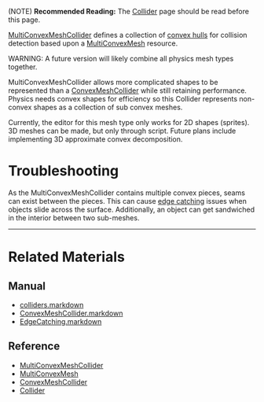 (NOTE) **Recommended Reading:** The [Collider](https://github.com/zeroengineteam/ZeroDocs/zero_editor_documentation/zeromanual/physics/colliders.markdown) page should be read before this page.

[MultiConvexMeshCollider](https://github.com/zeroengineteam/ZeroDocs/code_reference/class_reference/MultiConvexMeshCollider.markdown) defines a collection of [convex hulls](https://en.wikipedia.org/wiki/Convex_hull ) for collision detection based upon a [MultiConvexMesh](https://github.com/zeroengineteam/ZeroDocs/code_reference/class_reference/MultiConvexMesh.markdown) resource.

WARNING: A future version will likely combine all physics mesh types together.

MultiConvexMeshCollider allows more complicated shapes to be represented than a [ConvexMeshCollider](https://github.com/zeroengineteam/ZeroDocs/zero_editor_documentation/zeromanual/physics/colliders/ConvexMeshCollider.markdown) while still retaining performance. Physics needs convex shapes for efficiency so this Collider represents non-convex shapes as a collection of sub convex meshes.

Currently, the editor for this mesh type only works for 2D shapes (sprites). 3D meshes can be made, but only through script. Future plans include implementing 3D approximate convex decomposition.

 #  Troubleshooting
As the MultiConvexMeshCollider contains multiple convex pieces, seams can exist between the pieces. This can cause [edge catching](https://github.com/zeroengineteam/ZeroDocs/zero_editor_documentation/zeromanual/physics/colliders/PhysicsTroubleshooting/EdgeCatching.markdown) issues when objects slide across the surface. Additionally, an object can get sandwiched in the interior between two sub-meshes.

---

 #  Related Materials
 ##  Manual
- [colliders.markdown](https://github.com/zeroengineteam/ZeroDocs/zero_editor_documentation/zeromanual/physics/colliders.markdown)
- [ConvexMeshCollider.markdown](https://github.com/zeroengineteam/ZeroDocs/zero_editor_documentation/zeromanual/physics/colliders/ConvexMeshCollider.markdown)
- [EdgeCatching.markdown](https://github.com/zeroengineteam/ZeroDocs/zero_editor_documentation/zeromanual/physics/colliders/PhysicsTroubleshooting/EdgeCatching.markdown)
 ##  Reference
- [MultiConvexMeshCollider](https://github.com/zeroengineteam/ZeroDocs/code_reference/class_reference/MultiConvexMeshCollider.markdown)
- [MultiConvexMesh](https://github.com/zeroengineteam/ZeroDocs/code_reference/class_reference/MultiConvexMesh.markdown)
- [ConvexMeshCollider](https://github.com/zeroengineteam/ZeroDocs/code_reference/class_reference/ConvexMeshCollider.markdown)
- [Collider](https://github.com/zeroengineteam/ZeroDocs/code_reference/class_reference/Collider.markdown) 

 